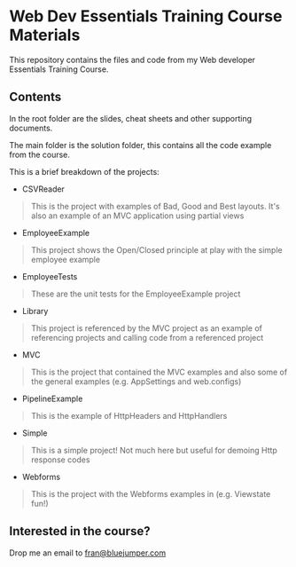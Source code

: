 Web Dev Essentials Training Course Materials
================

This repository contains the files and code from my Web developer Essentials Training Course.

Contents
----------------
In the root folder are the slides, cheat sheets and other supporting documents.

The main folder is the solution folder, this contains all the code example from the course.

This is a brief breakdown of the projects:
 - CSVReader
 > This is the project with examples of Bad, Good and Best layouts. It's also an example of an MVC application using partial views
 - EmployeeExample
 > This project shows the Open/Closed principle at play with the simple employee example
 - EmployeeTests
 > These are the unit tests for the EmployeeExample project
 - Library
 > This project is referenced by the MVC project as an example of referencing projects and calling code from a referenced project
 - MVC
 > This is the project that contained the MVC examples and also some of the general examples (e.g. AppSettings and web.configs)
 - PipelineExample
 > This is the example of HttpHeaders and HttpHandlers
 - Simple
 > This is a simple project! Not much here but useful for demoing Http response codes
 - Webforms
 > This is the project with the Webforms examples in (e.g. Viewstate fun!)
 
Interested in the course?
----------------
Drop me an email to fran@bluejumper.com

